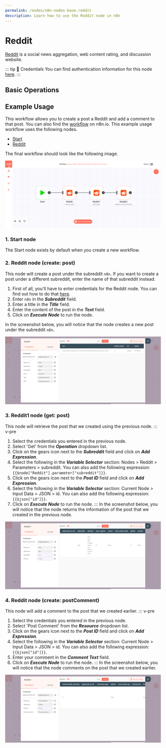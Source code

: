 ```yaml
---
permalink: /nodes/n8n-nodes-base.reddit
description: Learn how to use the Reddit node in n8n
---
```


# Reddit

[Reddit](https://www.reddit.com) is a social news aggregation, web content rating, and discussion website.

::: tip 🔑 Credentials
You can find authentication information for this node [here](../../../credentials/Reddit/README.md).
:::

## Basic Operations

<Resource node="n8n-nodes-base.reddit" />

## Example Usage

This workflow allows you to create a post a Reddit and add a comment to that post. You can also find the [workflow](https://n8n.io/workflows/928) on n8n.io. This example usage workflow uses the following nodes.
- [Start](../../core-nodes/Start/README.md)
- [Reddit]()

The final workflow should look like the following image.

![A workflow with the Reddit node](./workflow.png)

### 1. Start node

The Start node exists by default when you create a new workflow.

### 2. Reddit node (create: post)

This node will create a post under the subreddit `n8n`. If you want to create a post under a different subreddit, enter the name of that subreddit instead.

1. First of all, you'll have to enter credentials for the Reddit node. You can find out how to do that [here](../../../credentials/Reddit/README.md).
2. Enter `n8n` in the ***Subreddit*** field.
3. Enter a title in the ***Title*** field.
4. Enter the content of the post in the ***Text*** field.
5. Click on ***Execute Node*** to run the node.

In the screenshot below, you will notice that the node creates a new post under the subreddit `n8n`.

![Using the Reddit node to create a post](./Reddit_node.png)

### 3. Reddit1 node (get: post)

This node will retrieve the post that we created using the previous node.
::: v-pre
1. Select the credentials you entered in the previous node.
2. Select 'Get' from the ***Operation*** dropdown list.
3. Click on the gears icon next to the ***Subreddit*** field and click on ***Add Expression***.
4. Select the following in the ***Variable Selector*** section: Nodes > Reddit > Parameters > subreddit. You can also add the following expression: `{{$node["Reddit"].parameter["subreddit"]}}`.
5. Click on the gears icon next to the ***Post ID*** field and click on ***Add Expression***.
6. Select the following in the ***Variable Selector*** section: Current Node > Input Data > JSON > id. You can also add the following expression: `{{$json["id"]}}`.
7. Click on ***Execute Node*** to run the node.
:::
In the screenshot below, you will notice that the node returns the information of the post that we created in the previous node.

![Using the Reddit node to get a post](./Reddit1_node.png)

### 4. Reddit node (create: postComment)

This node will add a comment to the post that we created earlier.
::: v-pre
1. Select the credentials you entered in the previous node.
2. Select 'Post Comment' from the ***Resource*** dropdown list.
3. Click on the gears icon next to the ***Post ID*** field and click on ***Add Expression***.
4. Select the following in the ***Variable Selector*** section: Current Node > Input Data > JSON > id. You can also add the following expression: `{{$json["id"]}}`.
5. Enter your comment in the ***Comment Text*** field.
6. Click on ***Execute Node*** to run the node.
:::
In the screenshot below, you will notice that the node comments on the post that we created earlier.

![Using the Reddit node to create a comment](./Reddit2_node.png)
